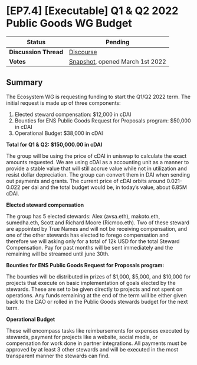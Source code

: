 # \[EP7.4] \[Executable] Q1 & Q2 2022 Public Goods WG Budget

| **Status**            | Pending                                                                                                                                       |
| --------------------- | --------------------------------------------------------------------------------------------------------------------------------------------- |
| **Discussion Thread** | [Discourse](https://discuss.ens.domains/t/draft-q1-q2-2022-public-goods-working-group-budget-request/11022)                                   |
| **Votes**             | [Snapshot](https://snapshot.org/#/ens.eth/proposal/0x8c05add423e7ab5900113b203326286763d402f88300ebbe65c278ed2488b8d1), opened March 1st 2022 |

## Summary

The Ecosystem WG is requesting funding to start the Q1/Q2 2022 term. The initial request is made up of three components:

1. Elected steward compensation: $12,000 in cDAI
2. Bounties for ENS Public Goods Request for Proposals program: $50,000 in cDAI
3. Operational Budget $38,000 in cDAI

**Total for Q1 & Q2: $150,000.00 in cDAI**

The group will be using the price of cDAI in uniswap to calculate the exact amounts requested. We are using cDAI as a accounting unit as a manner to provide a stable value that will still accrue value while not in utilization and resist dollar depreciation. The group can convert them in DAI when sending out payments and grants. The current price of cDAI orbits around 0.021-0.022 per dai and the total budget would be, in today’s value, about 6.85M cDAI.

**Elected steward compensation**

The group has 5 elected stewards: Alex (avsa.eth), makoto.eth, sumedha.eth, Scott and Richard Moore (Ricmoo.eth). Two of these steward are appointed by True Names and will not be receiving compensation, and one of the other stewards has elected to forego compensation and therefore we will asking only for a total of 12k USD for the total Steward Compensation. Pay for past months will be sent immediately and the remaining will be streamed until june 30th.

**Bounties for ENS Public Goods Request for Proposals program:**

The bounties will be distributed in prizes of $1,000, $5,000, and $10,000 for projects that execute on basic implementation of goals elected by the stewards. These are set to be given directly to projects and not spent on operations. Any funds remaining at the end of the term will be either given back to the DAO or rolled in the Public Goods stewards budget for the next term.

**Operational Budget**

These will encompass tasks like reimbursements for expenses executed by stewards, payment for projects like a website, social media, or compensation for work done in partner integrations. All payments must be approved by at least 3 other stewards and will be executed in the most transparent manner the stewards can find.
